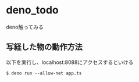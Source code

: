 # deno_todo
deno触ってみる

## 写経した物の動作方法
以下を実行し、localhost:8088にアクセスするといける
```terminal
$ deno run --allow-net app.ts
```
